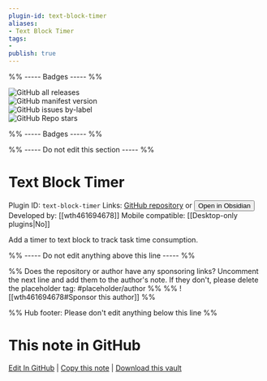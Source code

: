 ```yaml
---
plugin-id: text-block-timer
aliases:
- Text Block Timer
tags: 
- 
publish: true
---
```


%% ----- Badges ----- %%

![GitHub all releases](https://img.shields.io/github/downloads/wth461694678/text-block-timer/total?color=573E7A&logo=github&style=for-the-badge)   
![GitHub manifest version](https://img.shields.io/github/manifest-json/v/wth461694678/text-block-timer?color=573E7A&logo=github&style=for-the-badge)   
![GitHub issues by-label](https://img.shields.io/github/issues/wth461694678/text-block-timer/help%20wanted?color=573E7A&logo=github&style=for-the-badge)   
![GitHub Repo stars](https://img.shields.io/github/stars/wth461694678/text-block-timer?color=573E7A&logo=github&style=for-the-badge)

%% ----- Badges ----- %%

%% ----- Do not edit this section ----- %%

# Text Block Timer

Plugin ID: `text-block-timer`
Links: [GitHub repository](https://github.com/wth461694678/text-block-timer) or [<button id=HH>Open in Obsidian</button>](obsidian://show-plugin?id=text-block-timer)
Developed by: [[wth461694678]]
Mobile compatible: [[Desktop-only plugins|No]]

Add a timer to text block to track task time consumption.

%% ----- Do not edit anything above this line ----- %% 

%% Does the repository or author have any sponsoring links? Uncomment the next line and add them to the author's note. If they don't, please delete the placeholder tag: #placeholder/author %%
%% ![[wth461694678#Sponsor this author]] %%

%% Hub footer: Please don't edit anything below this line %%

# This note in GitHub

<span class="git-footer">[Edit In GitHub](https://github.dev/obsidian-community/obsidian-hub/blob/main/02%20-%20Community%20Expansions/02.05%20All%20Community%20Expansions/Plugins/text-block-timer.md "git-hub-edit-note") | [Copy this note](https://raw.githubusercontent.com/obsidian-community/obsidian-hub/main/02%20-%20Community%20Expansions/02.05%20All%20Community%20Expansions/Plugins/text-block-timer.md "git-hub-copy-note") | [Download this vault](https://github.com/obsidian-community/obsidian-hub/archive/refs/heads/main.zip "git-hub-download-vault") </span>
